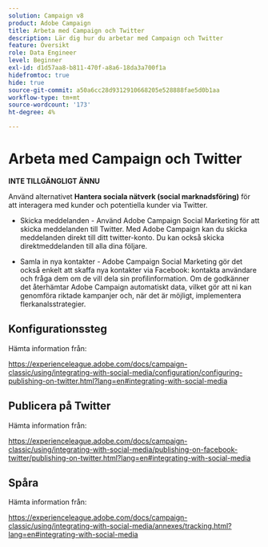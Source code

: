 ```yaml
---
solution: Campaign v8
product: Adobe Campaign
title: Arbeta med Campaign och Twitter
description: Lär dig hur du arbetar med Campaign och Twitter
feature: Översikt
role: Data Engineer
level: Beginner
exl-id: d1d57aa8-b811-470f-a8a6-18da3a700f1a
hidefromtoc: true
hide: true
source-git-commit: a50a6cc28d9312910668205e528888fae5d0b1aa
workflow-type: tm+mt
source-wordcount: '173'
ht-degree: 4%

---
```


# Arbeta med Campaign och Twitter

**INTE TILLGÄNGLIGT ÄNNU**

Använd alternativet **Hantera sociala nätverk (social marknadsföring)** för att interagera med kunder och potentiella kunder via Twitter.

* Skicka meddelanden - Använd Adobe Campaign Social Marketing för att skicka meddelanden till Twitter. Med Adobe Campaign kan du skicka meddelanden direkt till ditt twitter-konto. Du kan också skicka direktmeddelanden till alla dina följare.

* Samla in nya kontakter - Adobe Campaign Social Marketing gör det också enkelt att skaffa nya kontakter via Facebook: kontakta användare och fråga dem om de vill dela sin profilinformation. Om de godkänner det återhämtar Adobe Campaign automatiskt data, vilket gör att ni kan genomföra riktade kampanjer och, när det är möjligt, implementera flerkanalsstrategier.

## Konfigurationssteg

Hämta information från:

https://experienceleague.adobe.com/docs/campaign-classic/using/integrating-with-social-media/configuration/configuring-publishing-on-twitter.html?lang=en#integrating-with-social-media


## Publicera på Twitter

Hämta information från:

https://experienceleague.adobe.com/docs/campaign-classic/using/integrating-with-social-media/publishing-on-facebook-twitter/publishing-on-twitter.html?lang=en#integrating-with-social-media


## Spåra

Hämta information från:

https://experienceleague.adobe.com/docs/campaign-classic/using/integrating-with-social-media/annexes/tracking.html?lang=en#integrating-with-social-media
